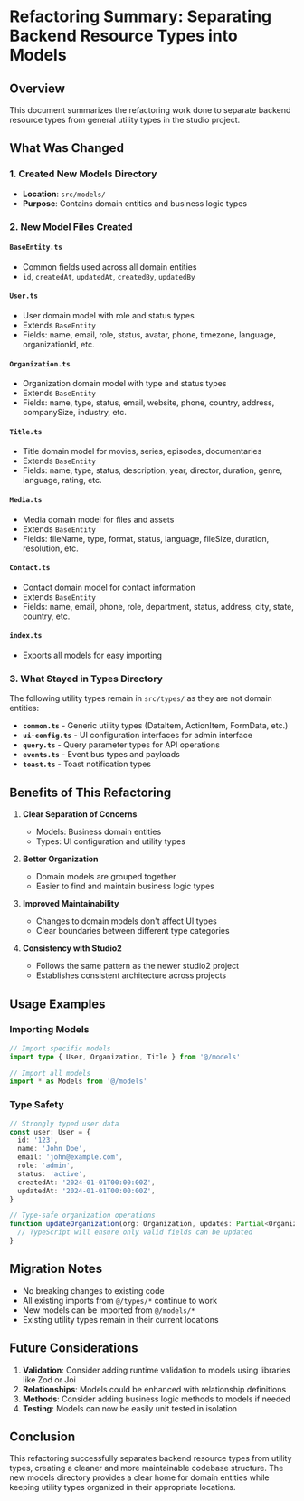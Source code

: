 # Refactoring Summary: Separating Backend Resource Types into Models

## Overview

This document summarizes the refactoring work done to separate backend resource types from general utility types in the studio project.

## What Was Changed

### 1. Created New Models Directory

- **Location**: `src/models/`
- **Purpose**: Contains domain entities and business logic types

### 2. New Model Files Created

#### `BaseEntity.ts`

- Common fields used across all domain entities
- `id`, `createdAt`, `updatedAt`, `createdBy`, `updatedBy`

#### `User.ts`

- User domain model with role and status types
- Extends `BaseEntity`
- Fields: name, email, role, status, avatar, phone, timezone, language, organizationId, etc.

#### `Organization.ts`

- Organization domain model with type and status types
- Extends `BaseEntity`
- Fields: name, type, status, email, website, phone, country, address, companySize, industry, etc.

#### `Title.ts`

- Title domain model for movies, series, episodes, documentaries
- Extends `BaseEntity`
- Fields: name, type, status, description, year, director, duration, genre, language, rating, etc.

#### `Media.ts`

- Media domain model for files and assets
- Extends `BaseEntity`
- Fields: fileName, type, format, status, language, fileSize, duration, resolution, etc.

#### `Contact.ts`

- Contact domain model for contact information
- Extends `BaseEntity`
- Fields: name, email, phone, role, department, status, address, city, state, country, etc.

#### `index.ts`

- Exports all models for easy importing

### 3. What Stayed in Types Directory

The following utility types remain in `src/types/` as they are not domain entities:

- **`common.ts`** - Generic utility types (DataItem, ActionItem, FormData, etc.)
- **`ui-config.ts`** - UI configuration interfaces for admin interface
- **`query.ts`** - Query parameter types for API operations
- **`events.ts`** - Event bus types and payloads
- **`toast.ts`** - Toast notification types

## Benefits of This Refactoring

1. **Clear Separation of Concerns**
   - Models: Business domain entities
   - Types: UI configuration and utility types

2. **Better Organization**
   - Domain models are grouped together
   - Easier to find and maintain business logic types

3. **Improved Maintainability**
   - Changes to domain models don't affect UI types
   - Clear boundaries between different type categories

4. **Consistency with Studio2**
   - Follows the same pattern as the newer studio2 project
   - Establishes consistent architecture across projects

## Usage Examples

### Importing Models

```typescript
// Import specific models
import type { User, Organization, Title } from '@/models'

// Import all models
import * as Models from '@/models'
```

### Type Safety

```typescript
// Strongly typed user data
const user: User = {
  id: '123',
  name: 'John Doe',
  email: 'john@example.com',
  role: 'admin',
  status: 'active',
  createdAt: '2024-01-01T00:00:00Z',
  updatedAt: '2024-01-01T00:00:00Z',
}

// Type-safe organization operations
function updateOrganization(org: Organization, updates: Partial<Organization>) {
  // TypeScript will ensure only valid fields can be updated
}
```

## Migration Notes

- No breaking changes to existing code
- All existing imports from `@/types/*` continue to work
- New models can be imported from `@/models/*`
- Existing utility types remain in their current locations

## Future Considerations

1. **Validation**: Consider adding runtime validation to models using libraries like Zod or Joi
2. **Relationships**: Models could be enhanced with relationship definitions
3. **Methods**: Consider adding business logic methods to models if needed
4. **Testing**: Models can now be easily unit tested in isolation

## Conclusion

This refactoring successfully separates backend resource types from utility types, creating a cleaner and more maintainable codebase structure. The new models directory provides a clear home for domain entities while keeping utility types organized in their appropriate locations.
